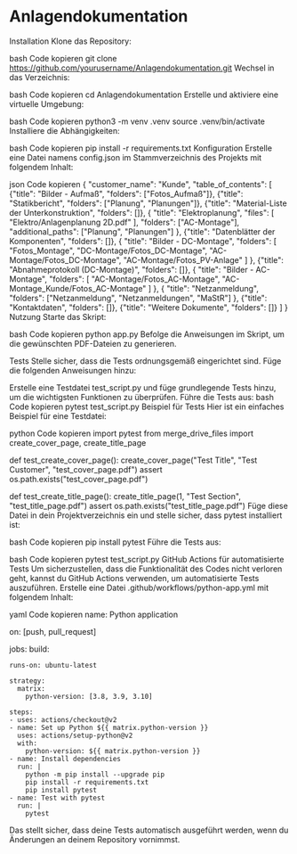 # Anlagendokumentation
Installation
Klone das Repository:

bash
Code kopieren
git clone https://github.com/yourusername/Anlagendokumentation.git
Wechsel in das Verzeichnis:

bash
Code kopieren
cd Anlagendokumentation
Erstelle und aktiviere eine virtuelle Umgebung:

bash
Code kopieren
python3 -m venv .venv
source .venv/bin/activate
Installiere die Abhängigkeiten:

bash
Code kopieren
pip install -r requirements.txt
Konfiguration
Erstelle eine Datei namens config.json im Stammverzeichnis des Projekts mit folgendem Inhalt:

json
Code kopieren
{
    "customer_name": "Kunde",
    "table_of_contents": [
        {"title": "Bilder - Aufmaß", "folders": ["Fotos_Aufmaß"]},
        {"title": "Statikbericht", "folders": ["Planung", "Planungen"]},
        {"title": "Material-Liste der Unterkonstruktion", "folders": []},
        {
            "title": "Elektroplanung",
            "files": [
                "Elektro/Anlagenplanung 2D.pdf"
            ],
            "folders": ["AC-Montage"],
            "additional_paths": ["Planung", "Planungen"]
        },
        {"title": "Datenblätter der Komponenten", "folders": []},
        {
            "title": "Bilder - DC-Montage",
            "folders": [
                "Fotos_Montage",
                "DC-Montage/Fotos_DC-Montage",
                "AC-Montage/Fotos_DC-Montage",
                "AC-Montage/Fotos_PV-Anlage"
            ]
        },
        {"title": "Abnahmeprotokoll (DC-Montage)", "folders": []},
        {
            "title": "Bilder - AC-Montage",
            "folders": [
                "AC-Montage/Fotos_AC-Montage",
                "AC-Montage_Kunde/Fotos_AC-Montage"
            ]
        },
        {
            "title": "Netzanmeldung",
            "folders": ["Netzanmeldung", "Netzanmeldungen", "MaStR"]
        },
        {"title": "Kontaktdaten", "folders": []},
        {"title": "Weitere Dokumente", "folders": []}
    ]
}
Nutzung
Starte das Skript:

bash
Code kopieren
python app.py
Befolge die Anweisungen im Skript, um die gewünschten PDF-Dateien zu generieren.

Tests
Stelle sicher, dass die Tests ordnungsgemäß eingerichtet sind. Füge die folgenden Anweisungen hinzu:

Erstelle eine Testdatei test_script.py und füge grundlegende Tests hinzu, um die wichtigsten Funktionen zu überprüfen.
Führe die Tests aus:
bash
Code kopieren
pytest test_script.py
Beispiel für Tests
Hier ist ein einfaches Beispiel für eine Testdatei:

python
Code kopieren
import pytest
from merge_drive_files import create_cover_page, create_title_page

def test_create_cover_page():
    create_cover_page("Test Title", "Test Customer", "test_cover_page.pdf")
    assert os.path.exists("test_cover_page.pdf")

def test_create_title_page():
    create_title_page(1, "Test Section", "test_title_page.pdf")
    assert os.path.exists("test_title_page.pdf")
Füge diese Datei in dein Projektverzeichnis ein und stelle sicher, dass pytest installiert ist:

bash
Code kopieren
pip install pytest
Führe die Tests aus:

bash
Code kopieren
pytest test_script.py
GitHub Actions für automatisierte Tests
Um sicherzustellen, dass die Funktionalität des Codes nicht verloren geht, kannst du GitHub Actions verwenden, um automatisierte Tests auszuführen. Erstelle eine Datei .github/workflows/python-app.yml mit folgendem Inhalt:

yaml
Code kopieren
name: Python application

on: [push, pull_request]

jobs:
  build:

    runs-on: ubuntu-latest

    strategy:
      matrix:
        python-version: [3.8, 3.9, 3.10]

    steps:
    - uses: actions/checkout@v2
    - name: Set up Python ${{ matrix.python-version }}
      uses: actions/setup-python@v2
      with:
        python-version: ${{ matrix.python-version }}
    - name: Install dependencies
      run: |
        python -m pip install --upgrade pip
        pip install -r requirements.txt
        pip install pytest
    - name: Test with pytest
      run: |
        pytest
Das stellt sicher, dass deine Tests automatisch ausgeführt werden, wenn du Änderungen an deinem Repository vornimmst.